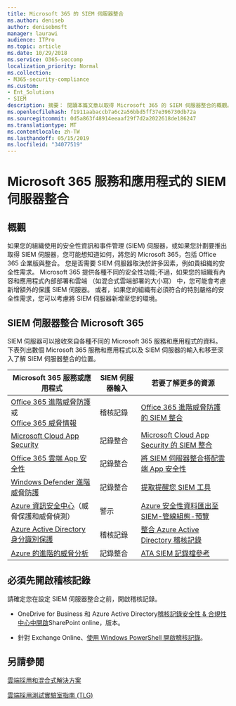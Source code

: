 ```yaml
---
title: Microsoft 365 的 SIEM 伺服器整合
ms.author: deniseb
author: denisebmsft
manager: laurawi
audience: ITPro
ms.topic: article
ms.date: 10/29/2018
ms.service: O365-seccomp
localization_priority: Normal
ms.collection:
- M365-security-compliance
ms.custom:
- Ent_Solutions
- SIEM
description: 摘要： 閱讀本篇文章以取得 Microsoft 365 的 SIEM 伺服器整合的概觀。
ms.openlocfilehash: f1911aabaccb7a6c2a56bbd5ff37e396730db72a
ms.sourcegitcommit: 0d5a863f48914eeaaf29f7d2a2022618de186247
ms.translationtype: MT
ms.contentlocale: zh-TW
ms.lasthandoff: 05/15/2019
ms.locfileid: "34077519"
---
```

# <a name="siem-server-integration-with-microsoft-365-services-and-applications"></a>Microsoft 365 服務和應用程式的 SIEM 伺服器整合

## <a name="overview"></a>概觀

如果您的組織使用的安全性資訊和事件管理 (SIEM) 伺服器，或如果您計劃要推出取得 SIEM 伺服器，您可能想知道如何，將您的 Microsoft 365，包括 Office 365 企業版與整合。 您是否需要 SIEM 伺服器取決於許多因素，例如貴組織的安全性需求。 Microsoft 365 提供各種不同的安全性功能;不過，如果您的組織有內容和應用程式內部部署和雲端 （如混合式雲端部署的大小寫） 中，您可能會考慮新增額外的保護 SIEM 伺服器。 或者，如果您的組織有必須符合的特別嚴格的安全性需求，您可以考慮將 SIEM 伺服器新增至您的環境。

## <a name="siem-server-integration-microsoft-365"></a>SIEM 伺服器整合 Microsoft 365

SIEM 伺服器可以接收來自各種不同的 Microsoft 365 服務和應用程式的資料。 下表列出數個 Microsoft 365 服務和應用程式以及 SIEM 伺服器的輸入和移至深入了解 SIEM 伺服器整合的位置。 

| Microsoft 365 服務或應用程式 | SIEM 伺服器輸入 | 若要了解更多的資源 |
| --- | --- | --- |
| [Office 365 進階威脅防護](office-365-atp.md) <br/>   或   <br/>[Office 365 威脅情報](office-365-ti.md) | 稽核記錄 | [Office 365 進階威脅防護的 SIEM 整合](siem-integration-with-office-365-ti.md) |
| [Microsoft Cloud App Security](https://docs.microsoft.com/cloud-app-security/what-is-cloud-app-security) | 記錄整合 | [Microsoft Cloud App Security 的 SIEM 整合](https://docs.microsoft.com/cloud-app-security/siem) |
| [Office 365 雲端 App 安全性](https://docs.microsoft.com/cloud-app-security/what-is-cloud-app-security) | 記錄整合 | [將 SIEM 伺服器整合搭配雲端 App 安全性](https://docs.microsoft.com/cloud-app-security/siem) |
| [Windows Defender 進階威脅防護](https://docs.microsoft.com/windows/security/threat-protection/) | 記錄整合 | [提取提醒您 SIEM 工具](https://docs.microsoft.com/windows/security/threat-protection/windows-defender-atp/configure-siem-windows-defender-advanced-threat-protection) |
| [Azure 資訊安全中心](https://docs.microsoft.com/azure/security-center/security-center-intro)（威脅保護和威脅偵測） | 警示 | [Azure 安全性資料匯出至 SIEM-管線組態-預覽](https://docs.microsoft.com/azure/security-center/security-center-export-data-to-siem) |
| [Azure Active Directory 身分識別保護](https://docs.microsoft.com/azure/active-directory/identity-protection/overview) | 稽核記錄 | [整合 Azure Active Directory 稽核記錄](https://docs.microsoft.com/azure/security/security-azure-log-integration-ad) |
| [Azure 的進階的威脅分析](https://docs.microsoft.com/azure/security/azure-threat-detection) | 記錄整合 | [ATA SIEM 記錄檔參考](https://docs.microsoft.com/advanced-threat-analytics/cef-format-sa) |

## <a name="audit-logging-must-be-turned-on"></a>必須先開啟稽核記錄

請確定您在設定 SIEM 伺服器整合之前，開啟稽核記錄。 

- OneDrive for Business 和 Azure Active Directory[稽核記錄安全性 & 合規性中心中開啟](https://docs.microsoft.com/office365/securitycompliance/turn-audit-log-search-on-or-off)SharePoint online，版本。

- 針對 Exchange Online、[使用 Windows PowerShell 開啟稽核記錄](https://docs.microsoft.com/office365/securitycompliance/enable-mailbox-auditing)。
 
## <a name="see-also"></a>另請參閱

[雲端採用和混合式解決方案](https://docs.microsoft.com/office365/enterprise/cloud-adoption-and-hybrid-solutions)
  
[雲端採用測試實驗室指南 (TLG)](https://docs.microsoft.com/office365/enterprise/cloud-adoption-test-lab-guides-tlgs)


